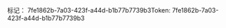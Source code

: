 <span data-ttu-id="3ef89-101">标记： 7fe1862b-7a03-423f-a44d-b1b77b7739b3</span><span class="sxs-lookup"><span data-stu-id="3ef89-101">Token: 7fe1862b-7a03-423f-a44d-b1b77b7739b3</span></span>